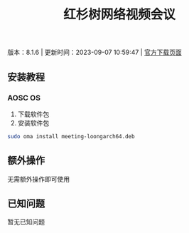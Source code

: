 ﻿---
id: 1747
title: 红杉树网络视频会议
toc: true
weight: 1747
---

版本：8.1.6 | 更新时间：2023-09-07 10:59:47 | [官方下载页面](http://app.loongapps.cn/#/detail/1747)

## 安装教程 

### AOSC OS 

1. 下载软件包
2. 安装软件包

```bash
sudo oma install meeting-loongarch64.deb
```

## 额外操作

无需额外操作即可使用

## 已知问题

暂无已知问题


